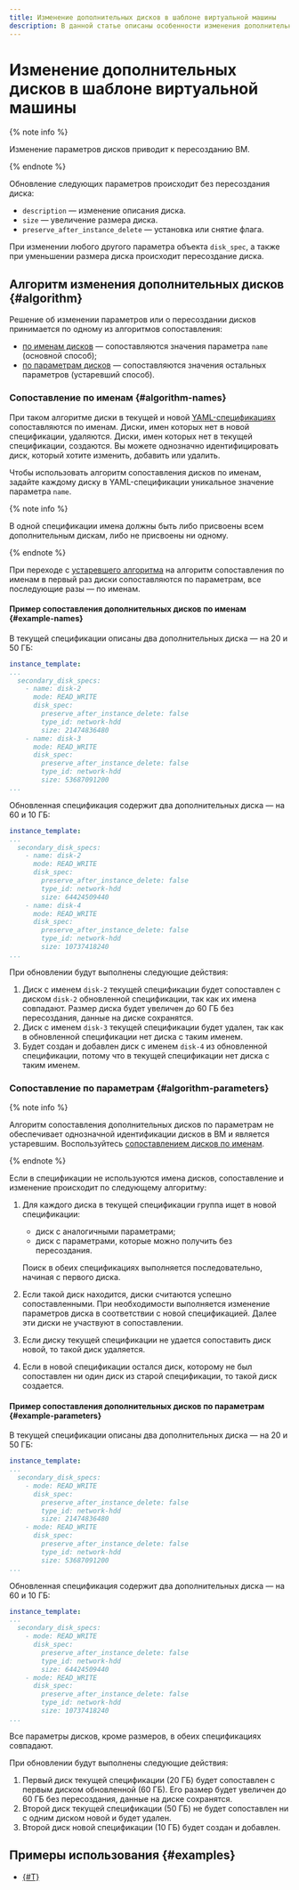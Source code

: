 ```yaml
---
title: Изменение дополнительных дисков в шаблоне виртуальной машины
description: В данной статье описаны особенности изменения дополнительных дисков в шаблоне виртуальной машины.
---
```


# Изменение дополнительных дисков в шаблоне виртуальной машины

{% note info %}

Изменение параметров дисков приводит к пересозданию ВМ.

{% endnote %}

Обновление следующих параметров происходит без пересоздания диска:

* `description` — изменение описания диска.
* `size` — увеличение размера диска.
* `preserve_after_instance_delete` — установка или снятие флага.

При изменении любого другого параметра объекта `disk_spec`, а также при уменьшении размера диска происходит пересоздание диска.

## Алгоритм изменения дополнительных дисков {#algorithm}

Решение об изменении параметров или о пересоздании дисков принимается по одному из алгоритмов сопоставления:

* [по именам дисков](#algorithm-names) — сопоставляются значения параметра `name` (основной способ);
* [по параметрам дисков](#algorithm-parameters) — сопоставляются значения остальных параметров (устаревший способ).

### Сопоставление по именам {#algorithm-names}

При таком алгоритме диски в текущей и новой [YAML-спецификациях](../specification.md) сопоставляются по именам. Диски, имен которых нет в новой спецификации, удаляются. Диски, имен которых нет в текущей спецификации, создаются. Вы можете однозначно идентифицировать диск, который хотите изменить, добавить или удалить.

Чтобы использовать алгоритм сопоставления дисков по именам, задайте каждому диску в YAML-спецификации уникальное значение параметра `name`.

{% note info %}

В одной спецификации имена должны быть либо присвоены всем дополнительным дискам, либо не присвоены ни одному.

{% endnote %}

При переходе с [устаревшего алгоритма](#algorithm-parameters) на алгоритм сопоставления по именам в первый раз диски сопоставляются по параметрам, все последующие разы — по именам.

#### Пример сопоставления дополнительных дисков по именам {#example-names}

В текущей спецификации описаны два дополнительных диска — на 20 и 50 ГБ:

```yaml
instance_template:
...
  secondary_disk_specs:
    - name: disk-2
      mode: READ_WRITE
      disk_spec:
        preserve_after_instance_delete: false
        type_id: network-hdd
        size: 21474836480
    - name: disk-3
      mode: READ_WRITE
      disk_spec:
        preserve_after_instance_delete: false
        type_id: network-hdd
        size: 53687091200
...
```

Обновленная спецификация содержит два дополнительных диска — на 60 и 10 ГБ:

```yaml
instance_template:
...
  secondary_disk_specs:
    - name: disk-2
      mode: READ_WRITE
      disk_spec:
        preserve_after_instance_delete: false
        type_id: network-hdd
        size: 64424509440
    - name: disk-4
      mode: READ_WRITE
      disk_spec:
        preserve_after_instance_delete: false
        type_id: network-hdd
        size: 10737418240
...
```

При обновлении будут выполнены следующие действия:

1. Диск с именем `disk-2` текущей спецификации будет сопоставлен с диском `disk-2` обновленной спецификации, так как их имена совпадают. Размер диска будет увеличен до 60 ГБ без пересоздания, данные на диске сохранятся.
1. Диск с именем `disk-3` текущей спецификации будет удален, так как в обновленной спецификации нет диска с таким именем.
1. Будет создан и добавлен диск с именем `disk-4` из обновленной спецификации, потому что в текущей спецификации нет диска с таким именем.

### Сопоставление по параметрам {#algorithm-parameters}

{% note info %}

Алгоритм сопоставления дополнительных дисков по параметрам не обеспечивает однозначной идентификации дисков в ВМ и является устаревшим. Воспользуйтесь [сопоставлением дисков по именам](#algorithm-names).

{% endnote %}

Если в спецификации не используются имена дисков, сопоставление и изменение происходит по следующему алгоритму:

1. Для каждого диска в текущей спецификации группа ищет в новой спецификации:

   * диск с аналогичными параметрами;
   * диск с параметрами, которые можно получить без пересоздания.

   Поиск в обеих спецификациях выполняется последовательно, начиная с первого диска.

1. Если такой диск находится, диски считаются успешно сопоставленными. При необходимости выполняется изменение параметров диска в соответствии с новой спецификацией. Далее эти диски не участвуют в сопоставлении.
1. Если диску текущей спецификации не удается сопоставить диск новой, то такой диск удаляется.
1. Если в новой спецификации остался диск, которому не был сопоставлен ни один диск из старой спецификации, то такой диск создается.

#### Пример сопоставления дополнительных дисков по параметрам {#example-parameters}

В текущей спецификации описаны два дополнительных диска — на 20 и 50 ГБ:

```yaml
instance_template:
...
  secondary_disk_specs:
    - mode: READ_WRITE
      disk_spec:
        preserve_after_instance_delete: false
        type_id: network-hdd
        size: 21474836480
    - mode: READ_WRITE
      disk_spec:
        preserve_after_instance_delete: false
        type_id: network-hdd
        size: 53687091200
...
```

Обновленная спецификация содержит два дополнительных диска — на 60 и 10 ГБ:

```yaml
instance_template:
...
  secondary_disk_specs:
    - mode: READ_WRITE
      disk_spec:
        preserve_after_instance_delete: false
        type_id: network-hdd
        size: 64424509440
    - mode: READ_WRITE
      disk_spec:
        preserve_after_instance_delete: false
        type_id: network-hdd
        size: 10737418240
...
```

Все параметры дисков, кроме размеров, в обеих спецификациях совпадают.

При обновлении будут выполнены следующие действия:

1. Первый диск текущей спецификации (20 ГБ) будет сопоставлен с первым диском обновленной (60 ГБ). Его размер будет увеличен до 60 ГБ без пересоздания, данные на диске сохранятся.
1. Второй диск текущей спецификации (50 ГБ) не будет сопоставлен ни с одним диском новой и будет удален.
1. Второй диск новой спецификации (10 ГБ) будет создан и добавлен.

## Примеры использования {#examples}

* [{#T}](../../../tutorials/updating-under-load.md)
